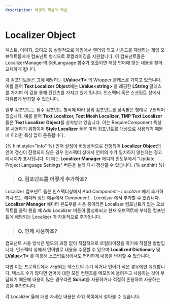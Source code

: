 ```yaml
---
description: 에셋의 핵심의 핵심
---
```


# Localizer Object

텍스트, 이미지, 오디오 등 실질적으로 게임에서 렌더링 되고 사운드를 재생하는 게임 오브젝트들에게 컴포넌트 형식으로 로컬라이징을 지원합니다. 이 컴포넌트들은 LocalizerManager의 SetLanguage 함수가 호출되면 해당 언어에 맞는 내용을 찾아 교체하게 됩니다.

각 컴포넌트들은 그에 해당하는 **LValue&lt;T&gt;** 의 Wrapper 클래스를 가지고 있습니다. 예를 들어 **Text Localizer Object**에는 **LValue&lt;string&gt;** 을 래핑한 **LString** 클래스를 가지며 이 값을 통해 컨텐츠를 가지고 있게 됩니다. 인스펙터 혹은 스크립트 상에서 자유롭게 변경할 수 있습니다.

일부 컴포넌트는 필수 컴포넌트 형식에 따라 상위 컴포넌트를 상속받은 형태로 구현되어 있습니다. 예를 들어 **Text Localizer, Text Mesh Localizer, TMP Text Localizer** 들은 **Text Localizer Object**를 상속받고 있습니다. 이는 RequireComponent 특성을 사용하기 위함이며 **Style Localizer** 들은 여러 컴포넌트를 대상으로 사용되기 때문에 이러한 특성 없이 운용됩니다.

{% hint style="info" %}
언어 설정이 비정상적으로 진행되어 **Localizer Object**의 언어 갱신이 진행되지 않은 경우 인스펙터 상에서 언어의 수가 일치하지 않는다는 경고 메시지가 표시됩니다. 이 때는 **Localizer Manager** 에디터 윈도우에서 "Update Project Language Settings" 버튼을 눌러 다시 갱신할 수 있습니다.
{% endhint %}



> ### Q. 컴포넌트를 어떻게 추가하죠?

Localizer 컴포넌트 들은 인스펙터상에서 _Add Component - Localizer_ 에서 추가하거나 또는 에디터 상단 메뉴에서 _Component - Localizer_ 에서 추가할 수 있습니다. **Localizer Manager** 에디터 윈도우를 사용 중이라면 Localizer 컴포넌트가 없는 오브젝트를 클릭 했을 때 Add Localizer 버튼이 활성화되고 현재 오브젝트에 부착된 컴포넌트에 해당되는 Localizer 가 자동적으로 추가됩니다.



> ### Q. 언제 사용하죠?

컴포넌트 사용 방식은 별도의 과정 없이 직접적으로 로컬라이징을 하기에 적절한 방법입니다. 인스펙터 상에서 언어별로 내용을 수정할 수 있으며  **Localized Dictionary** 및 **LValue&lt;T&gt;** 를 이용해 스크립트상에서도 편리하게 내용을 변경할 수 있습니다.

다만 이는 프로젝트에서 사용되는 텍스트의 수가 적거나 언어가 적은 경우에만 유효합니다. 텍스트 수가 많다면 언어에 대한 모든 컨텐츠를 메모리에 올려두고 사용하는 것이 부담되기 때문에 내용이 많은 경우라면 **Script**를 사용하거나 적절히 혼용하여 사용하는 것을 추천합니다.

각 Localizer 들에 대한 자세한 내용은 하위 목록에서 찾아볼 수 있습니다.

